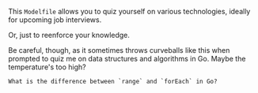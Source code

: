 This `Modelfile` allows you to quiz yourself on various technologies, ideally for upcoming job interviews.

Or, just to reenforce your knowledge.

Be careful, though, as it sometimes throws curveballs like this when prompted to quiz me on data structures and algorithms in Go.  Maybe the temperature's too high?

```
What is the difference between `range` and `forEach` in Go?
```
